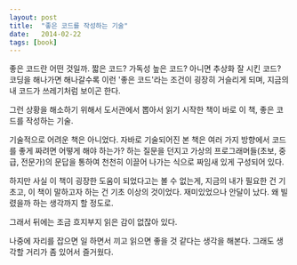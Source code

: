 ```yaml
---
layout: post
title:  "좋은 코드를 작성하는 기술"
date:   2014-02-22
tags: [book]
---
```


좋은 코드란 어떤 것일까. 짧은 코드? 가독성 높은 코드? 아니면 추상화 잘 시킨 코드? 코딩을 해나가면 해나갈수록 이런 '좋은 코드'라는 조건이 굉장히 거슬리게 되며, 지금의 내 코드가 쓰레기처럼 보이곤 한다. 

  그런 상황을 해소하기 위해서 도서관에서 뽑아서 읽기 시작한 책이 바로 이 책, 좋은 코드를 작성하는 기술. 

  기술적으로 어려운 책은 아니었다. 자바로 기술되어진 본 책은 여러 가지 방향에서 코드를 좋게 짜려면 어떻게 해야 하는가? 하는 질문을 던지고 가상의 프로그래머들(초보, 중급, 전문가)의 문답을 통하여 천천히 이끌어 나가는 식으로 짜임새 있게 구성되어 있다. 

  하지만 사실 이 책이 굉장한 도움이 되었다고는 볼 수 없는게, 지금의 내가 필요한 건 기초고, 이 책이 말하고자 하는 건 기초 이상의 것이었다. 재미있었으나 안달이 났다. 왜 빌렸을까 하는 생각까지 할 정도로. 

  그래서 뒤에는 조금 흐지부지 읽은 감이 없잖아 있다. 

  나중에 자리를 잡으면 일 하면서 끼고 읽으면 좋을 것 같다는 생각을 해본다. 그래도 생각할 거리가 좀 있어서 즐거웠다.